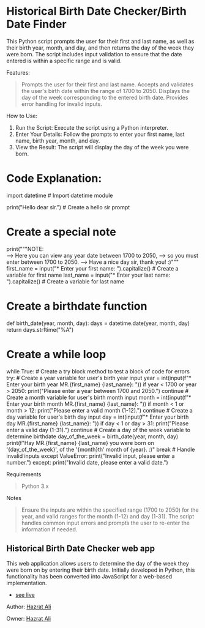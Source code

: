 # Historical Birth Date Checker/Birth Date Finder
This Python script prompts the user for their first and last name, as well as their birth year, month, and day, and then returns the day of the week they were born.
The script includes input validation to ensure that the date entered is within a specific range and is valid.

Features:
  > Prompts the user for their first and last name.
  > Accepts and validates the user's birth date within the range of 1700 to 2050.
  > Displays the day of the week corresponding to the entered birth date.
  > Provides error handling for invalid inputs.

How to Use:
  1. Run the Script: Execute the script using a Python interpreter.
  2. Enter Your Details: Follow the prompts to enter your first name, last name, birth year, month, and day.
  3. View the Result: The script will display the day of the week you were born.

# Code Explanation:
import datetime  # Import datetime module

print("Hello dear sir.")  # Create a hello sir prompt

# Create a special note
print("""NOTE:   
--> Here you can view any year date between 1700 to 2050,
--> so you must enter between 1700 to 2050.
--> Have a nice day sir, thank you! :)"""
first_name = input("* Enter your first name: ").capitalize()  # Create a variable for first name
last_name = input("* Enter your last name: ").capitalize()  # Create a variable for last name

# Create a birthdate function
def birth_date(year, month, day):
    days = datetime.date(year, month, day)
    return days.strftime("%A")

# Create a while loop
while True:
    # Create a try block method to test a block of code for errors
    try:
        # Create a year variable for user's birth year input
        year = int(input(f"* Enter your birth year MR.{first_name} {last_name}: "))
        if year < 1700 or year > 2050:
            print("Please enter a year between 1700 and 2050.")
            continue
        # Create a month variable for user's birth month input
        month = int(input(f"* Enter your birth month MR.{first_name} {last_name}: "))
        if month < 1 or month > 12:
            print("Please enter a valid month (1-12).")
            continue
        # Create a day variable for user's birth day input
        day = int(input(f"* Enter your birth day MR.{first_name} {last_name}: "))
        if day < 1 or day > 31:
            print("Please enter a valid day (1-31).")
            continue
        # Create a day of the week variable to determine birthdate
        day_of_the_week = birth_date(year, month, day)
        print(f"Hay MR.{first_name} {last_name} you were born on '{day_of_the_week}', of the '{month}th' month of {year}. :)"
        break
    # Handle invalid inputs
    except ValueError:
        print("Invalid input, please enter a number.")
    except:
        print("Invalid date, please enter a valid date.")

Requirements
  > Python 3.x

Notes
  > Ensure the inputs are within the specified range (1700 to 2050) for the year, and valid ranges for the month (1-12) and day (1-31).
  > The script handles common input errors and prompts the user to re-enter the information if needed.

## Historical Birth Date Checker web app 
This web application allows users to determine the day of the week they were born on by entering their birth date. Initially developed in Python, this functionality has been converted into JavaScript for a web-based implementation.

- [see live]()

Author: [Hazrat Ali]()

Owner: [Hazrat Ali]()

